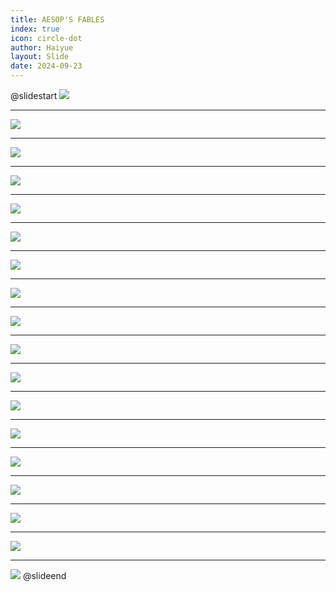 ```yaml
---
title: AESOP'S FABLES
index: true
icon: circle-dot
author: Haiyue
layout: Slide
date: 2024-09-23
---
```

 
@slidestart
![](/reading/english/Level-S/AESOP'S%20FABLES/001.webp)

---

![](/reading/english/Level-S/AESOP'S%20FABLES/002.webp)

---

![](/reading/english/Level-S/AESOP'S%20FABLES/003.webp)

---

![](/reading/english/Level-S/AESOP'S%20FABLES/004.webp)

---

![](/reading/english/Level-S/AESOP'S%20FABLES/005.webp)

---

![](/reading/english/Level-S/AESOP'S%20FABLES/006.webp)

---

![](/reading/english/Level-S/AESOP'S%20FABLES/007.webp)

---

![](/reading/english/Level-S/AESOP'S%20FABLES/008.webp)

---

![](/reading/english/Level-S/AESOP'S%20FABLES/009.webp)

---

![](/reading/english/Level-S/AESOP'S%20FABLES/010.webp)

---

![](/reading/english/Level-S/AESOP'S%20FABLES/011.webp)

---

![](/reading/english/Level-S/AESOP'S%20FABLES/012.webp)

---

![](/reading/english/Level-S/AESOP'S%20FABLES/013.webp)

---

![](/reading/english/Level-S/AESOP'S%20FABLES/014.webp)

---

![](/reading/english/Level-S/AESOP'S%20FABLES/015.webp)

---

![](/reading/english/Level-S/AESOP'S%20FABLES/016.webp)

---

![](/reading/english/Level-S/AESOP'S%20FABLES/017.webp)

---

![](/reading/english/Level-S/AESOP'S%20FABLES/018.webp)
@slideend